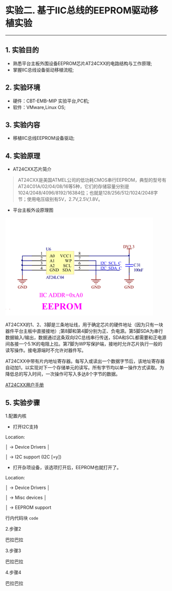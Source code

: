 # 实验二. 基于IIC总线的EEPROM驱动移植实验

---

## 1. 实验目的

* 熟悉平台主板外围设备EEPROM芯片AT24CXX的电路结构与工作原理;
* 掌握IIC总线设备驱动移植流程;

## 2. 实验环境

* 硬件：CBT-EMB-MIP 实验平台,PC机;
* 软件：VMware,Linux OS;

## 3. 实验内容

* 移植IIC总线EEPROM设备驱动;

## 4. 实验原理

* AT24CXX芯片简介

> AT24CXX是美国ATMEL公司的低功耗CMOS串行EEPROM，典型的型号有AT24C01A/02/04/08/16等5种，它们的存储容量分别是1024/2048/4096/8192/16384位；也就是128/256/512/1024/2048字节；使用电压级别有5V，2.7V,2.5V,1.8V。

* 平台主板外设原理图

![](/chapter4/experiment02/AT24.png)

AT24CXX的1、2、3脚是三条地址线，用于确定芯片的硬件地址（因为只有一块器件平台主板中直接接地）;第8脚和第4脚分别为正、负电源。第5脚SDA为串行数据输入/输出，数据通过这条双向I2C总线串行传送，SDA和SCL都需要和正电源间各接一个5.1K的电阻上拉。第7脚为WP写保护端，接地时允许芯片执行一般的读写操作。接电源端时不允许对器件写。

AT24CXX中带有片内地址寄存器。每写入或读出一个数据字节后，该地址寄存器自动加1，以实现对下一个存储单元的读写。所有字节均以单一操作方式读取。为降低总的写入时间，一次操作可写入多达8个字节的数据。

[AT24CXX用户手册](/pdf/AT24C08.pdf)

## 5. 实验步骤

1.配置内核

* 打开I2C支持

Location:       

│     -&gt; Device Drivers                                                                             │

│       -&gt; I2C support \(I2C \[=y\]\)

* 打开杂项设备，该选项打开后，EEPROM也就打开了。

Location:                                                                                 

│     -&gt; Device Drivers                                                                             │

│       -&gt; Misc devices                                                                             │

│         -&gt; EEPROM support

行内代码块 `code`

2.步骤2

巴拉巴拉

3.步骤3

巴拉巴拉

4.步骤4

巴拉巴拉

